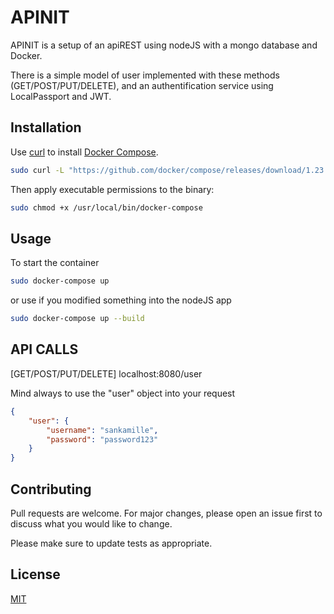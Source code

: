 # APINIT

APINIT is a setup of an apiREST using nodeJS with a mongo database and Docker.

There is a simple model of user implemented with these methods (GET/POST/PUT/DELETE), and an authentification service using LocalPassport and JWT.


## Installation

Use [curl](https://curl.haxx.se/) to install [Docker Compose](https://docs.docker.com/compose/install/#install-compose).

```bash
sudo curl -L "https://github.com/docker/compose/releases/download/1.23.1/docker-compose-$(uname -s)-$(uname -m)" -o /usr/local/bin/docker-compose
```
Then apply executable permissions to the binary:

```bash
sudo chmod +x /usr/local/bin/docker-compose
```

## Usage

To start the container
```bash
sudo docker-compose up
```
or use if you modified something into the nodeJS app
```bash
sudo docker-compose up --build
```

## API CALLS

[GET/POST/PUT/DELETE] localhost:8080/user

Mind always to use the "user" object into your request
```json
{
	"user": {
		"username": "sankamille",
		"password": "password123"
	}
}
```


## Contributing
Pull requests are welcome. For major changes, please open an issue first to discuss what you would like to change.

Please make sure to update tests as appropriate.

## License
[MIT](https://choosealicense.com/licenses/mit/)
